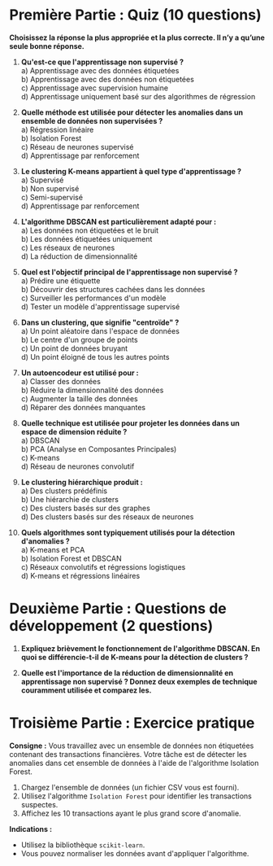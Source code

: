 # **Première Partie : Quiz (10 questions)**

**Choisissez la réponse la plus appropriée et la plus correcte. Il n’y a qu’une seule bonne réponse.**

1. **Qu'est-ce que l'apprentissage non supervisé ?**  
   a) Apprentissage avec des données étiquetées  
   b) Apprentissage avec des données non étiquetées  
   c) Apprentissage avec supervision humaine  
   d) Apprentissage uniquement basé sur des algorithmes de régression

2. **Quelle méthode est utilisée pour détecter les anomalies dans un ensemble de données non supervisées ?**  
   a) Régression linéaire  
   b) Isolation Forest  
   c) Réseau de neurones supervisé  
   d) Apprentissage par renforcement

3. **Le clustering K-means appartient à quel type d'apprentissage ?**  
   a) Supervisé  
   b) Non supervisé  
   c) Semi-supervisé  
   d) Apprentissage par renforcement

4. **L'algorithme DBSCAN est particulièrement adapté pour :**  
   a) Les données non étiquetées et le bruit  
   b) Les données étiquetées uniquement  
   c) Les réseaux de neurones  
   d) La réduction de dimensionnalité

5. **Quel est l'objectif principal de l'apprentissage non supervisé ?**  
   a) Prédire une étiquette  
   b) Découvrir des structures cachées dans les données  
   c) Surveiller les performances d'un modèle  
   d) Tester un modèle d'apprentissage supervisé

6. **Dans un clustering, que signifie "centroïde" ?**  
   a) Un point aléatoire dans l'espace de données  
   b) Le centre d'un groupe de points  
   c) Un point de données bruyant  
   d) Un point éloigné de tous les autres points

7. **Un autoencodeur est utilisé pour :**  
   a) Classer des données  
   b) Réduire la dimensionnalité des données  
   c) Augmenter la taille des données  
   d) Réparer des données manquantes

8. **Quelle technique est utilisée pour projeter les données dans un espace de dimension réduite ?**  
   a) DBSCAN  
   b) PCA (Analyse en Composantes Principales)  
   c) K-means  
   d) Réseau de neurones convolutif

9. **Le clustering hiérarchique produit :**  
   a) Des clusters prédéfinis  
   b) Une hiérarchie de clusters  
   c) Des clusters basés sur des graphes  
   d) Des clusters basés sur des réseaux de neurones

10. **Quels algorithmes sont typiquement utilisés pour la détection d'anomalies ?**  
   a) K-means et PCA  
   b) Isolation Forest et DBSCAN  
   c) Réseaux convolutifs et régressions logistiques  
   d) K-means et régressions linéaires

# **Deuxième Partie : Questions de développement (2 questions)**

1. **Expliquez brièvement le fonctionnement de l'algorithme DBSCAN. En quoi se différencie-t-il de K-means pour la détection de clusters ?**

2. **Quelle est l'importance de la réduction de dimensionnalité en apprentissage non supervisé ? Donnez deux exemples de technique couramment utilisée et comparez les.**

# **Troisième Partie : Exercice pratique**

**Consigne :** Vous travaillez avec un ensemble de données non étiquetées contenant des transactions financières. 
Votre tâche est de détecter les anomalies dans cet ensemble de données à l'aide de l'algorithme Isolation Forest.

1. Chargez l'ensemble de données (un fichier CSV vous est fourni).  
2. Utilisez l'algorithme `Isolation Forest` pour identifier les transactions suspectes.  
3. Affichez les 10 transactions ayant le plus grand score d'anomalie.

**Indications :**  
- Utilisez la bibliothèque `scikit-learn`.  
- Vous pouvez normaliser les données avant d'appliquer l'algorithme.

